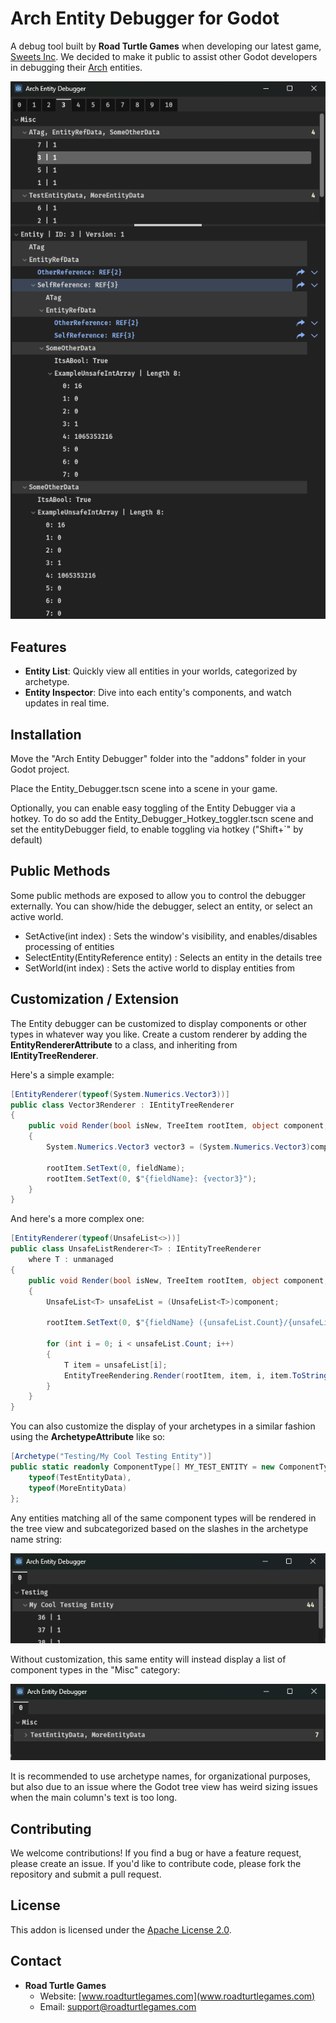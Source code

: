 # Arch Entity Debugger for Godot

A debug tool built by **Road Turtle Games** when developing our latest game, [Sweets Inc](https://twitter.com/SweetsIncGame). We decided to make it public to assist other Godot developers in debugging their [Arch](https://github.com/genaray/Arch) entities.

![Example Image](docs/example_main.png)

## Features

- **Entity List**: Quickly view all entities in your worlds, categorized by archetype.
- **Entity Inspector**: Dive into each entity's components, and watch updates in real time.

## Installation

Move the "Arch Entity Debugger" folder into the "addons" folder in your Godot project.

Place the Entity_Debugger.tscn scene into a scene in your game.

Optionally, you can enable easy toggling of the Entity Debugger via a hotkey.
To do so add the Entity_Debugger_Hotkey_toggler.tscn scene and set the entityDebugger field, to enable toggling via hotkey ("Shift+`" by default)

## Public Methods

Some public methods are exposed to allow you to control the debugger externally. You can show/hide the debugger, select an entity, or select an active world.

- SetActive(int index) : Sets the window's visibility, and enables/disables processing of entities
- SelectEntity(EntityReference entity) : Selects an entity in the details tree
- SetWorld(int index) : Sets the active world to display entities from

## Customization / Extension

The Entity debugger can be customized to display components or other types in whatever way you like. Create a custom renderer by adding the **EntityRendererAttribute** to a class, and inheriting from **IEntityTreeRenderer**.

Here's a simple example:

```C#
[EntityRenderer(typeof(System.Numerics.Vector3))]
public class Vector3Renderer : IEntityTreeRenderer
{
    public void Render(bool isNew, TreeItem rootItem, object component, string fieldName)
    {
        System.Numerics.Vector3 vector3 = (System.Numerics.Vector3)component;

        rootItem.SetText(0, fieldName);
        rootItem.SetText(0, $"{fieldName}: {vector3}");
    }
}
```

And here's a more complex one:

```C#
[EntityRenderer(typeof(UnsafeList<>))]
public class UnsafeListRenderer<T> : IEntityTreeRenderer
    where T : unmanaged
{
    public void Render(bool isNew, TreeItem rootItem, object component, string fieldName)
    {
        UnsafeList<T> unsafeList = (UnsafeList<T>)component;

        rootItem.SetText(0, $"{fieldName} ({unsafeList.Count}/{unsafeList.Capacity})");

        for (int i = 0; i < unsafeList.Count; i++)
        {
            T item = unsafeList[i];
            EntityTreeRendering.Render(rootItem, item, i, item.ToString());
        }
    }
}
```
You can also customize the display of your archetypes in a similar fashion using the **ArchetypeAttribute** like so:

```C#
[Archetype("Testing/My Cool Testing Entity")]
public static readonly ComponentType[] MY_TEST_ENTITY = new ComponentType[] {
    typeof(TestEntityData),
    typeof(MoreEntityData)
};
```

Any entities matching all of the same component types will be rendered in the tree view and subcategorized based on the slashes in the archetype name string:

![Example Image](docs/archetype_naming_1.png)

Without customization, this same entity will instead display a list of component types in the "Misc" category:

![Example Image](docs/archetype_naming_2.png)

It is recommended to use archetype names, for organizational purposes, but also due to an issue where the Godot tree view has weird sizing issues when the main column's text is too long.

## Contributing

We welcome contributions! If you find a bug or have a feature request, please create an issue. If you'd like to contribute code, please fork the repository and submit a pull request.

## License

This addon is licensed under the [Apache License 2.0](LICENSE.MD).

## Contact

- **Road Turtle Games** 
  - Website: [www.roadturtlegames.com](www.roadturtlegames.com)
  - Email: <support@roadturtlegames.com>
